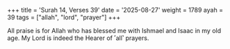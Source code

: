 +++
title = 'Surah 14, Verses 39'
date = '2025-08-27'
weight = 1789
ayah = 39
tags = ["allah", "lord", "prayer"]
+++

All praise is for Allah who has blessed me with Ishmael and Isaac in my old age. My Lord is indeed the Hearer of ˹all˺ prayers.